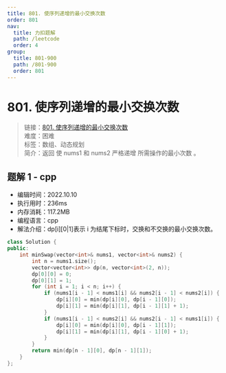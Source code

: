```yaml
---
title: 801. 使序列递增的最小交换次数
order: 801
nav:
  title: 力扣题解
  path: /leetcode
  order: 4
group:
  title: 801-900
  path: /801-900
  order: 801
---
```


# 801. 使序列递增的最小交换次数

> 链接：[801. 使序列递增的最小交换次数](https://leetcode.cn/problems/minimum-swaps-to-make-sequences-increasing/)  
> 难度：困难  
> 标签：数组、动态规划  
> 简介：返回 使 nums1 和 nums2 严格递增 所需操作的最小次数 。

## 题解 1 - cpp

- 编辑时间：2022.10.10
- 执行用时：236ms
- 内存消耗：117.2MB
- 编程语言：cpp
- 解法介绍：dp[i][0|1]表示 i 为结尾下标时，交换和不交换的最小交换次数。

```cpp
class Solution {
public:
    int minSwap(vector<int>& nums1, vector<int>& nums2) {
        int n = nums1.size();
        vector<vector<int>> dp(n, vector<int>(2, n));
        dp[0][0] = 0;
        dp[0][1] = 1;
        for (int i = 1; i < n; i++) {
            if (nums1[i - 1] < nums1[i] && nums2[i - 1] < nums2[i]) {
                dp[i][0] = min(dp[i][0], dp[i - 1][0]);
                dp[i][1] = min(dp[i][1], dp[i - 1][1] + 1);
            }
            if (nums1[i - 1] < nums2[i] && nums2[i - 1] < nums1[i]) {
                dp[i][0] = min(dp[i][0], dp[i - 1][1]);
                dp[i][1] = min(dp[i][1], dp[i - 1][0] + 1);
            }
        }
        return min(dp[n - 1][0], dp[n - 1][1]);
    }
};
```
